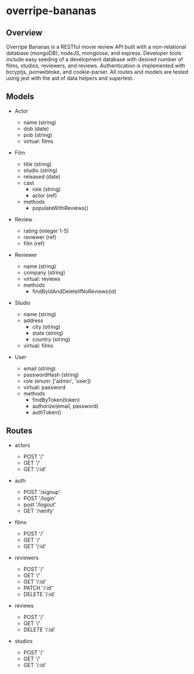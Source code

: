 # overripe-bananas

## Overview
Overripe Bananas is a RESTful movie review API built with a non-relational database (mongoDB), nodeJS, mongoose, and express. Developer tools include easy seeding of a development database with desired number of films, studios, reviewers, and reviews.  Authentication is implemented with bcryptjs, jsonwebtoke, and cookie-parser.  All routes and models are tested using jest with the aid of data helpers and supertest.  

## Models

* Actor
  * name (string)
  * dob (date)
  * pob (string)
  * virtual: films

* Film
  * title (string)
  * studio (string)
  * released (date)
  * cast
    * role (string)
    * actor (ref)
  * methods
    * populateWithReviews()

* Review
  * rating (integer 1-5)
  * reviewer (ref)
  * film (ref)

* Reviewer
  * name (string)
  * company (string)
  * virtual: reviews
  * methods
    * findByIdAndDeleteIfNoReviews(id)

* Studio
  * name (string)
  * address
    * city (string)
    * state (string)
    * country (string)
  * virtual: films

* User
  * email (string)
  * passwordHash (string)
  * role (enum: ['admin', 'user])
  * virtual: password
  * methods
    * findByToken(token)
    * authorize(email, password)
    * authToken()

## Routes

* actors
  * POST '/'
  * GET '/'
  * GET '/:id'

* auth
  * POST '/signup'
  * POST '/login'
  * post '/logout'
  * GET '/verify'

* films
  * POST '/'
  * GET '/'
  * GET '/:id'

* reviewers
  * POST '/'
  * GET '/'
  * GET '/:id'
  * PATCH '/:id'
  * DELETE '/:id'

* reviews
  * POST '/'
  * GET '/'
  * DELETE '/:id'

* studios
  * POST '/'
  * GET '/'
  * GET '/:id'


